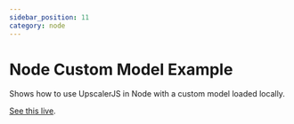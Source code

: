```yaml
---
sidebar_position: 11
category: node
---
```

# Node Custom Model Example

Shows how to use UpscalerJS in Node with a custom model loaded locally.

[See this live](https://githubbox.com/thekevinscott/upscalerjs/tree/main/examples/nodejs-custom-model).
